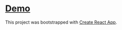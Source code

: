# [Demo](https://take-decision.netlify.app/)

This project was bootstrapped with [Create React App](https://github.com/facebook/create-react-app).

